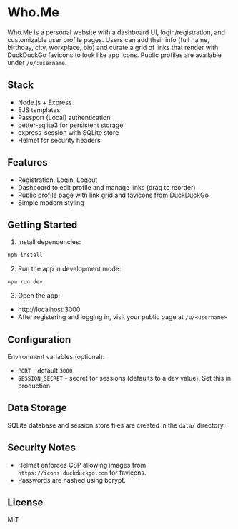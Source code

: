 # Who.Me

Who.Me is a personal website with a dashboard UI, login/registration, and customizable user profile pages. Users can add their info (full name, birthday, city, workplace, bio) and curate a grid of links that render with DuckDuckGo favicons to look like app icons. Public profiles are available under `/u/:username`.

## Stack
- Node.js + Express
- EJS templates
- Passport (Local) authentication
- better-sqlite3 for persistent storage
- express-session with SQLite store
- Helmet for security headers

## Features
- Registration, Login, Logout
- Dashboard to edit profile and manage links (drag to reorder)
- Public profile page with link grid and favicons from DuckDuckGo
- Simple modern styling

## Getting Started

1. Install dependencies:
```bash
npm install
```

2. Run the app in development mode:
```bash
npm run dev
```

3. Open the app:
- http://localhost:3000
- After registering and logging in, visit your public page at `/u/<username>`

## Configuration
Environment variables (optional):
- `PORT` - default `3000`
- `SESSION_SECRET` - secret for sessions (defaults to a dev value). Set this in production.

## Data Storage
SQLite database and session store files are created in the `data/` directory.

## Security Notes
- Helmet enforces CSP allowing images from `https://icons.duckduckgo.com` for favicons.
- Passwords are hashed using bcrypt.

## License
MIT
